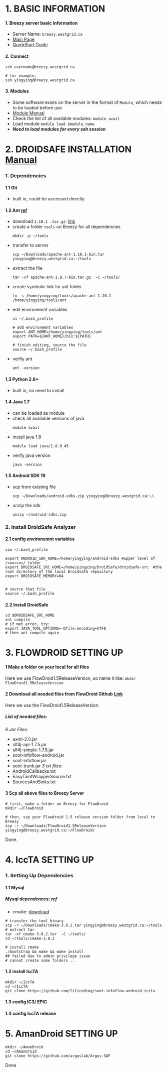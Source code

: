 # 1. BASIC INFORMATION
#### 1. Breezy server basic information
* Server Name: `breezy.westgrid.ca`
* [Main Page](https://www.westgrid.ca/support/systems/Breezy/system_status)
* [QuickStart Guide](https://www.westgrid.ca/support/quickstart/new_users#software)

#### 2. Connect
```
ssh username@breezy.westgrid.ca

# for example, 
ssh yingying@breezy.westgrid.ca
```

#### 3. Modules
* Some software exists on the server in the format of `Module`, which needs to be loaded before use
* [Module Manual](https://docs.computecanada.ca/wiki/Utiliser_des_modules/en)
* Check the list of all available modules: 
  `module avail`
* Load module 
  `module load $module_name`
* __*Need to load modules for every ssh session*__

# 2. DROIDSAFE INSTALLATION [Manual](https://github.com/MIT-PAC/droidsafe-src/wiki/Getting-Started)
### 1. Dependencies
#### 1.1 Git
* built in, could be accessed directly
#### 1.2 Ant [ref](https://howtoprogram.xyz/2016/10/14/install-apache-ant-ubuntu-16-04-lts-xenial-xerus/)
* download `1.10.1 .tar.gz`: [link](http://ant.apache.org/bindownload.cgi)
* create a folder `tools` on Breezy for all dependencies
  ```
  mkdir -p ~/tools
  ```
* transfer to server 
  ```
  scp ~/Downloads/apache-ant-1.10.1-bin.tar yingying@breezy.westgrid.ca:~/tools
  ```
* extract the file
  ```
  tar -xf apache-ant-1.9.7-bin.tar.gz  -C ~/tools/
  ```
* create symbolic link for ant folder
  ```
  ln -s /home/yingying/tools/apache-ant-1.10.1 /home/yingying/tools/ant
  ```
* edit environemnt variables
  ```
  vi ~/.bash_profile
  
  # add environemnt variables
  export ANT_HOME=/home/yingying/tools/ant
  export PATH=${ANT_HOME}/bin:${PATH}
  
  # finish editing, source the file
  source ~/.bash_profile
  ```
* verfiy ant
  ```
  ant -version
  ```
#### 1.3 Python 2.6+
* built in, no need to install

#### 1.4 Java 1.7
* can be loaded as module
* check all available versions of java
  ```
  module avail
  ```
* install java 1.8
  ```
  module load java/1.8.0_45
  ```
* verify java version
  ```
  java -version
  ```
#### 1.5 Android SDK 19 
* scp from existing file
  ```
  scp ~/Downloads/android-sdks.zip yingying@breezy.westgrid.ca:~/.
  ```
* unzip the sdk
  ```
  unzip ~/android-sdks.zip
  ```
### 2. Install DroidSafe Analyzer
#### 2.1 config environemnt variables
```
vim ~/.bash_profile

export ANDROID_SDK_HOME=/home/yingying/android-sdks #upper level of /sources/ folder
export DROIDSAFE_SRC_HOME=/home/yingying/DroidSafe/droidsafe-src  #the root directory of the local Droidsafe repository
export DROIDSAFE_MEMORY=64


# source that file
source ~/.bash_profile
```
#### 2.2 Install DroidSafe
```
cd $DROIDSAFE_SRC_HOME
ant compile
# if met error, try:
export JAVA_TOOL_OPTIONS=-Dfile.encoding=UTF8
# then ant compile again
```


# 3. FLOWDROID SETTING UP
#### 1 Make a folder on your local for all files
Here we use FlowDroid1.5ReleaseVersion, so name it like:
`mkdir FlowDroid1.5ReleaseVersion`

#### 2 Download all needed files from FlowDroid Github [Link](https://github.com/secure-software-engineering/soot-infoflow-android/wiki)
Here we use the FlowDroid1.5ReleaseVersion.
##### List of needed files:
*6 Jar Files:*
* axml-2.0.jar
* slf4j-api-1.7.5.jar
* slf4j-simple-1.7.5.jar
* soot-infoflow-android.jar
* soot-infoflow.jar
* soot-trunk.jar
*3 txt files:*
* AndroidCallbacks.txt
* EasyTaintWrapperSource.txt
* SourcesAndSinks.txt

#### 3 Scp all above files to Breezy Server
```
# first, make a folder on Breezy for FlowDroid
mkdir ~/FlowDroid

# then, scp your Flowdroid 1.5 release version folder from local to Breezy
scp -r ~/Downloads/FlowDroid1.5ReleaseVersion yingying@breezy.westgrid.ca:~/FlowDroid/
```
Done.



# 4. IccTA SETTING UP
### 1. Setting Up Dependencies
#### 1.1 Mysql
##### Mysql dependences: [ref](https://dev.mysql.com/doc/refman/5.7/en/source-installation.html)
* cmake: [download](https://cmake.org/download/)
```
# transfer the tool binary
scp -r ~/Downloads/cmake-3.8.2.tar yingying@breezy.westgrid.ca:~/tools
# extract tar
tar -xf cmake-3.8.2.tar  -C ~/tools/
cd ~/tools/cmake-3.8.2

# install cmake
./bootstrap && make && make install
## failed due to admin privilege issue 
# cannot create some folders .. 
```

#### 1.2 install IccTA
```
mkdir ~/IccTA
cd ~/IccTA
git clone https://github.com/lilicoding/soot-infoflow-android-iccta
```

#### 1.3 config IC3/ EPIC



#### 1.4 config IccTA release





# 5. AmanDroid SETTING UP
```
mkdir ~/AmanDroid
cd ~/AmanDroid
git clone https://github.com/arguslab/Argus-SAF
```
Done 

